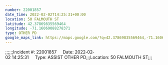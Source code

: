 ```yaml
---
number: 22001857
date_time: 2022-02-02T14:25:31+00:00
location: 50 FALMOUTH ST
latitude: 42.37869835569464
longitude: -71.16069088278371
type: OTHER PD
google_maps_link: https://maps.google.com/?q=42.37869835569464,-71.16069088278371
---
```


;;;;;;Incident #: 22001857     Date: 2022‐02‐02 14:25:31     Type: ASSIST OTHER PD;;;Location: 50 FALMOUTH ST;;;

